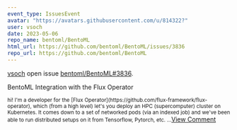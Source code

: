 ```yaml
---
event_type: IssuesEvent
avatar: "https://avatars.githubusercontent.com/u/814322?"
user: vsoch
date: 2023-05-06
repo_name: bentoml/BentoML
html_url: https://github.com/bentoml/BentoML/issues/3836
repo_url: https://github.com/bentoml/BentoML
---
```


<a href='https://github.com/vsoch' target='_blank'>vsoch</a> open issue <a href='https://github.com/bentoml/BentoML/issues/3836' target='_blank'>bentoml/BentoML#3836</a>.

<p>BentoML Integration with the Flux Operator</p><small>hi! I'm a developer for the [Flux Operator](https://github.com/flux-framework/flux-operator), which (from a high level) let's you deploy an HPC (supercomputer) cluster on Kubernetes. It comes down to a set of networked pods (via an indexed job) and we've been able to run distributed setups on it from Tensorflow, Pytorch, etc....</small><a href='https://github.com/bentoml/BentoML/issues/3836' target='_blank'>View Comment</a>